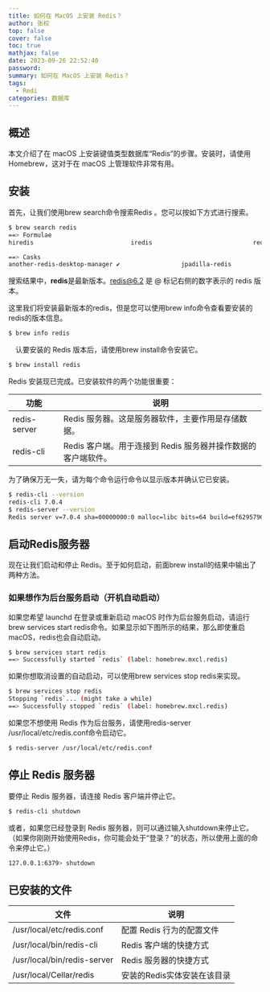 ```yaml
---
title: 如何在 MacOS 上安装 Redis？
author: 张权
top: false
cover: false
toc: true
mathjax: false
date: 2023-09-26 22:52:40
password:
summary: 如何在 MacOS 上安装 Redis？
tags:
  - Redi
categories: 数据库
---
```


## 概述

本文介绍了在 macOS 上安装键值类型数据库“Redis”的步骤。安装时，请使用 Homebrew，这对于在 macOS 上管理软件非常有用。

## 安装

首先，让我们使用brew search命令搜索Redis 。您可以按如下方式进行搜索。

```bash
$ brew search redis
==> Formulae
hiredis                           iredis                            redis ✔                           redis-leveldb                     redis@6.2                         redir                             redo

==> Casks
another-redis-desktop-manager ✔                 jpadilla-redis                                  medis                                           redis-pro                                       redisinsight
```

搜索结果中，**redis**是最新版本。redis@6.2 是 @ 标记右侧的数字表示的 redis 版本。

这里我们将安装最新版本的redis，但是您可以使用brew info命令查看要安装的redis的版本信息。

```bash
$ brew info redis
```

　认要安装的 Redis 版本后，请使用brew install命令安装它。

```bash
$ brew install redis
```

Redis 安装现已完成。已安装软件的两个功能很重要：

| 功能         | 说明                                                         |
| ------------ | ------------------------------------------------------------ |
| redis-server | Redis 服务器。这是服务器软件，主要作用是存储数据。           |
| redis-cli    | Redis 客户端。用于连接到 Redis 服务器并操作数据的客户端软件。 |

为了确保万无一失，请为每个命令运行命令以显示版本并确认它已安装。

```bash
$ redis-cli --version
redis-cli 7.0.4
$ redis-server --version
Redis server v=7.0.4 sha=00000000:0 malloc=libc bits=64 build=ef6295796237ef48
```

## 启动Redis服务器

现在让我们启动和停止 Redis。至于如何启动，前面brew install的结果中输出了两种方法。

### 如果想作为后台服务启动（开机自动启动）

如果您希望 launchd 在登录或重新启动 macOS 时作为后台服务启动，请运行brew services start redis命令。如果显示如下图所示的结果，那么即使重启macOS，redis也会自动启动。

```bash
$ brew services start redis
==> Successfully started `redis` (label: homebrew.mxcl.redis)
```

如果你想取消设置的自动启动，可以使用brew services stop redis来实现。

```bash
$ brew services stop redis
Stopping `redis`... (might take a while)
==> Successfully stopped `redis` (label: homebrew.mxcl.redis)
```

如果您不想使用 Redis 作为后台服务，请使用redis-server /usr/local/etc/redis.conf命令启动它。

```bash
$ redis-server /usr/local/etc/redis.conf
```

## 停止 Redis 服务器

要停止 Redis 服务器，请连接 Redis 客户端并停止它。

```bash
$ redis-cli shutdown
```

或者，如果您已经登录到 Redis 服务器，则可以通过输入shutdown来停止它。（如果你刚刚开始使用Redis，你可能会处于“登录？”的状态，所以使用上面的命令来停止它。）

```bash
127.0.0.1:6379> shutdown
```

## 已安装的文件

| 文件                        | 说明                        |
| --------------------------- | --------------------------- |
| /usr/local/etc/redis.conf   | 配置 Redis 行为的配置文件   |
| /usr/local/bin/redis-cli    | Redis 客户端的快捷方式      |
| /usr/local/bin/redis-server | Redis 服务器的快捷方式      |
| /usr/local/Cellar/redis     | 安装的Redis实体安装在该目录 |